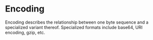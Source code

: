 # Encoding

Encoding describes the relationship between one byte sequence and a specialized variant thereof.  Specialized formats include base64, URI encoding, gzip, etc.

